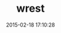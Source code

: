---
layout: post
title:  "wrest"
repo:   "c42/wrest"
date:   2015-02-18 17:10:28
gemurl: http://c42.in/open_source
---